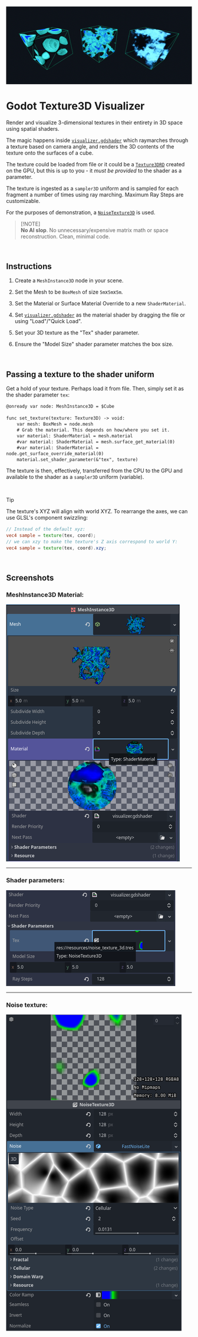 ![Godot Texture3D Visualizer](/assets/hero.png)

# Godot Texture3D Visualizer

Render and visualize 3-dimensional textures in their entirety in 3D space using spatial shaders.

The magic happens inside [`visualizer.gdshader`](visualizer.gdshader) which raymarches through a texture based on camera angle, and renders the 3D contents of the texture onto the surfaces of a cube.

The texture could be loaded from file or it could be a [`Texture3DRD`](https://docs.godotengine.org/en/stable/classes/class_texture3drd.html) created on the GPU, but this is up to you - it _must be provided_ to the shader as a parameter.

The texture is ingested as a `sampler3D` uniform and is sampled for each fragment a number of times using ray marching. Maximum Ray Steps are customizable.

For the purposes of demonstration, a [`NoiseTexture3D`](https://docs.godotengine.org/en/stable/classes/class_noisetexture3d.html) is used.

> [!NOTE]\
> **No AI slop**. No unnecessary/expensive matrix math or space reconstruction. Clean, minimal code.

<br />

## Instructions

1. Create a `MeshInstance3D` node in your scene.

2. Set the Mesh to be `BoxMesh` of size `5m`x`5m`x`5m`.

3. Set the Material or Surface Material Override to a new `ShaderMaterial`.

4. Set [`visualizer.gdshader`](visualizer.gdshader) as the material shader by dragging the file or using "Load"/"Quick Load".

5. Set your 3D texture as the "Tex" shader parameter.

6. Ensure the "Model Size" shader parameter matches the box size.

<br />

## Passing a texture to the shader uniform

Get a hold of your texture. Perhaps load it from file. Then, simply set it as the shader parameter `tex`:

```gdscript
@onready var node: MeshInstance3D = $Cube

func set_texture(texture: Texture3D) -> void:
	var mesh: BoxMesh = node.mesh
	# Grab the material. This depends on how/where you set it.
	var material: ShaderMaterial = mesh.material
	#var material: ShaderMaterial = mesh.surface_get_material(0)
	#var material: ShaderMaterial = node.get_surface_override_material(0)
	material.set_shader_parameter(&"tex", texture)
```

The texture is then, effectively, transferred from the CPU to the GPU and available to the shader as a `sampler3D` uniform (variable).

<br />

> [!TIP]
> The texture's XYZ will align with world XYZ. To rearrange the axes, we can use GLSL's component swizzling:
>
> ```glsl
> // Instead of the default xyz:
> vec4 sample = texture(tex, coord);
> // we can xzy to make the texture's Z axis correspond to world Y:
> vec4 sample = texture(tex, coord).xzy;
> ```

<br />

## Screenshots

### MeshInstance3D Material:

![Screenshots of MeshInstance3D Material](/assets/mesh_instance_3d.png)

---

### Shader parameters:

![Screenshots of Shader Parameters](/assets/shader_parameters.png)

---

### Noise texture:

![Screenshots of NoiseTexture3D](/assets/noise_texture_3d.png)
